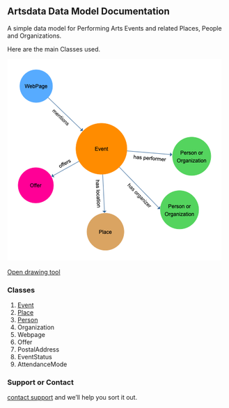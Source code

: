 ## Artsdata Data Model Documentation

A simple data model for Performing Arts Events and related Places, People and Organizations.

Here are the main Classes used.

![Image](images/artsdata_event_model-3.png)

[Open drawing tool](https://www.yworks.com/yed-live/?file=https://gist.githubusercontent.com/saumier/c1d9b2a3392a1e03c8a14d9fbc2ac5d6/raw/8113c090a24e81c86c64d7a9425b865032a51517/artsdata_event_model)

### Classes

1. [Event](event-class-doc.md)
3. [Place](place-class-doc.md)
4. [Person](person-class-doc.md)
5. Organization
6. Webpage
7. Offer
8. PostalAddress
9. EventStatus
10. AttendanceMode

### Support or Contact

[contact support](mailto:support@culturecreates.com) and we’ll help you sort it out.
